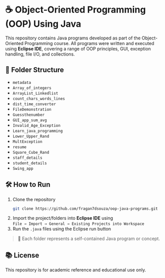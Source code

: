 # ☕ Object-Oriented Programming (OOP) Using Java

This repository contains Java programs developed as part of the Object-Oriented Programming course. All programs were written and executed using **Eclipse IDE**, covering a range of OOP principles, GUI, exception handling, file I/O, and collections.

## 📂 Folder Structure

- `metadata`
- `Array_of_integers`
- `ArrayList_Linkedlist`
- `count_chars_words_lines`
- `dist_time_converter`
- `FileDemonstration`
- `Guessthenumber`
- `GUI_app_sum_avg`
- `Invalid_Age_Exception`
- `Learn_java_programming`
- `Lower_Upper_Rand`
- `MultException`
- `resume`
- `Square_Cube_Rand`
- `staff_details`
- `student_details`
- `Swing_app`

## 🛠️ How to Run

1. Clone the repository  
   ```bash
   git clone https://github.com/fragan7dsouza/oop-java-programs.git
   ```
2. Import the project/folders into **Eclipse IDE** using  
   `File → Import → General → Existing Projects into Workspace`
3. Run the `.java` files using the Eclipse run button

> 📌 Each folder represents a self-contained Java program or concept.

## 📚 License

This repository is for academic reference and educational use only.
